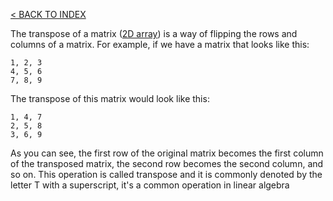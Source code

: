 [< BACK TO INDEX](README.md)

The transpose of a matrix ([2D array](2-dimensional-array.md)) is a way of flipping the rows and columns of a matrix. For example, if we have a matrix that looks like this:

```JS
1, 2, 3
4, 5, 6
7, 8, 9
```
The transpose of this matrix would look like this:

```JS
1, 4, 7
2, 5, 8
3, 6, 9
```
As you can see, the first row of the original matrix becomes the first column of the transposed matrix, the second row becomes the second column, and so on. This operation is called transpose and it is commonly denoted by the letter T with a superscript, it's a common operation in linear algebra